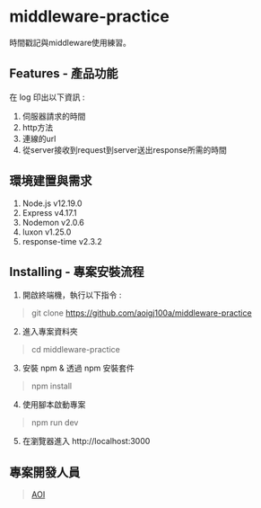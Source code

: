 # middleware-practice

時間戳記與middleware使用練習。

## Features - 產品功能
在 log 印出以下資訊 :

1. 伺服器請求的時間
2. http方法
3. 連線的url
4. 從server接收到request到server送出response所需的時間

## 環境建置與需求
1. Node.js v12.19.0
2. Express v4.17.1
3. Nodemon v2.0.6
4. luxon v1.25.0
5. response-time v2.3.2

## Installing - 專案安裝流程
1. 開啟終端機，執行以下指令 :
> git clone https://github.com/aoigj100a/middleware-practice

2. 進入專案資料夾
> cd middleware-practice

3. 安裝 npm & 透過 npm 安裝套件
> npm install

4. 使用腳本啟動專案
> npm run dev

5. 在瀏覽器進入 http://localhost:3000

## 專案開發人員
> [AOI](https://github.com/aoigj100a)
